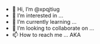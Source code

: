 - 👋 Hi, I’m @xpqjtiug
- 👀 I’m interested in ...
- 🌱 I’m currently learning ...
- 💞️ I’m looking to collaborate on ...
- 📫 How to reach me ...
AKA
<!---
xpqjtiug/xpqjtiug is a ✨ special ✨ repository because its `README.md` (this file) appears on your GitHub profile.
You can click the Preview link to take a look at your changes.
--->
